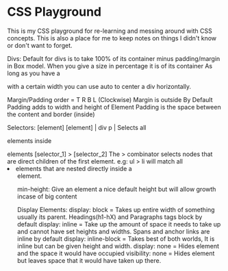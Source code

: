 # CSS Playground

This is my CSS playground for re-learning and messing around with CSS concepts. This is also a place for me to keep notes on things I didn't know or don't want to forget.

Divs:
    Default for divs is to take 100% of its container minus padding/margin in Box model.
    When you give a size in percentage it is of its container
    As long as you have a <div> with a certain width you can use auto to center a div horizontally.

Margin/Padding order = T R B L (Clockwise)
Margin is outside
By Default Padding adds to width and height of Element
Padding is the space between the content and border (inside)

Selectors:
    [element] [element]	| div p | Selects all <p> elements inside <div> elements
    [selector_1] > [selector_2] The > combinator selects nodes that are direct children of the first element.
        e.g: ul > li will match all <li> elements that are nested directly inside a <ul> element.
    
min-height: Give an element a nice default height but will allow growth incase of big content

Display Elements:
    display: block = Takes up entire width of something usually its parent. Headings(h1-hX) and Paragraphs tags block by default
    display: inline = Take up the amount of space it needs to take up and cannot have set heights and widths. Spans and anchor links are inline by default
    display: inline-block = Takes best of both worlds, It is inline but can be given height and width.
    display: none = Hides element and the space it would have occupied 
    visibility: none = Hides element but leaves space that it would have taken up there.

